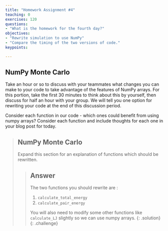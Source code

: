 ```yaml
---
title: "Homework Assignment #4"
teaching: 0
exercises: 120
questions:
- "What is the homework for the fourth day?"
objectives:
- "Rewrite simulation to use NumPy"
- "Compare the timing of the two versions of code."
keypoints:

---
```


## NumPy Monte Carlo

Take an hour or so to discuss with your teammates what changes you can make to your code to take advantage of the features of NumPy arrays. For this portion, take the first 30 minutes to think about this by yourself, then discuss for half an hour with your group. We will tell you one option for rewriting your code at the end of this discussion period.

Consider each function in our code - which ones could benefit from using numpy arrays? Consider each function and include thoughts for each one in your blog post for today.

> ## NumPy Monte Carlo
> Expand this section for an explanation of functions which should be rewritten.
>> ## Answer 
>> The two functions you should rewrite are :
>> 1. `calculate_total_energy`
>> 1. `calculate_pair_energy`
>> 
>> You will also need to modify some other functions like `calculate_LJ` slightly so we can use numpy arrays.
> {: .solution}
{: .challenge}


